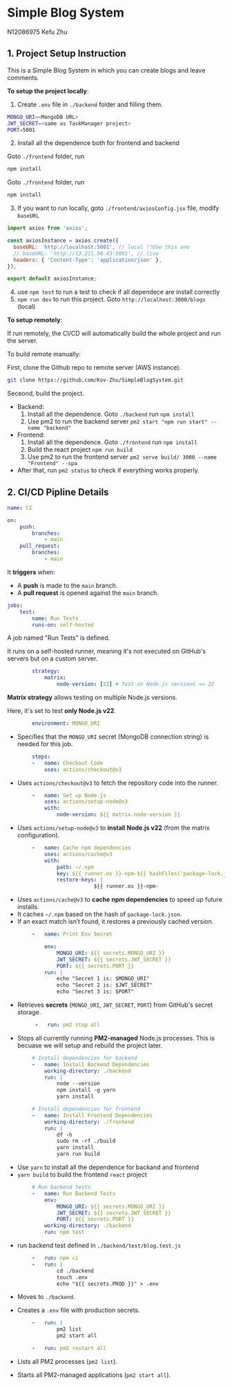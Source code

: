 # Simple Blog System

N12086975 Kefu Zhu

## 1. Project Setup Instruction

This is a Simple Blog System in which you can create blogs and leave comments.

**To setup the project locally**:

1. Create `.env` file in `./backend` folder and filling them.

```sh
MONGO_URI=<MongoDB URL>
JWT_SECRET=<same as TaskManager project>
PORT=5001
```

2. Install all the dependence both for frontend and backend

Goto `./frontend` folder, run

```bash
npm install
```

Goto `./frontend` folder, run

```bash
npm install
```

3. If you want to run locally, goto `./frontend/axiosConfig.jsx` file, modify `baseURL`

```jsx
import axios from 'axios';

const axiosInstance = axios.create({
  baseURL: 'http://localhost:5001', // local !!Use this one
  // baseURL: 'http://13.211.56.43:5001', // live
  headers: { 'Content-Type': 'application/json' },
});

export default axiosInstance;
```

4. use `npm test` to run a test to check if all dependece are install correctly
5. `npm run dev` to run this project. Goto `http://localhost:3000/blogs` (local)

**To setup remotely**:

If run remotely, the CI/CD will automatically build the whole project and run the server.

To build remote manually:

First, clone the Github repo to remote server (AWS instance).

```bash
git clone https://github.com/Kov-Zhu/SimpleBlogSystem.git
```

Seceond, build the project.

 * Backend:
   1. Install all the dependence. Goto `./backend` run `npm install`
   2. Use pm2 to run the backend server `pm2 start "npm run start" --name "backend"`
 * Frontend:
   1. Install all the dependence. Goto `./frontend` run `npm install`
   2. Build the react project `npm run build`
   3. Use pm2 to run the frontend server `pm2 serve build/ 3000 --name "Frontend" --spa`
 * After that, run `pm2 status` to check if everything works properly.



## 2. CI/CD Pipline Details

```yml
name: CI

on:
    push:
        branches:
            - main
    pull_request:
        branches:
            - main
```

It **triggers** when:

* A **push** is made to the `main` branch.
* A **pull request** is opened against the `main` branch.

```yml
jobs:
    test:
        name: Run Tests
        runs-on: self-hosted
```

A job named "Run Tests" is defined.

It runs on a self-hosted runner, meaning it's not executed on GitHub's servers but on a custom server.

```yml
        strategy:
            matrix:
                node-version: [22] # Test on Node.js versions == 22
```

**Matrix strategy** allows testing on multiple Node.js versions.

Here, it's set to test **only Node.js v22**.

```yml
        environment: MONGO_URI
```

* Specifies that the `MONGO_URI` secret (MongoDB connection string) is needed for this job.

```yml
        steps:
        -   name: Checkout Code
            uses: actions/checkout@v3
```

* Uses `actions/checkout@v3` to fetch the repository code into the runner.

```yml
        -   name: Set up Node.js
            uses: actions/setup-node@v3
            with:
                node-version: ${{ matrix.node-version }}

```

* Uses `actions/setup-node@v3` to **install Node.js v22** (from the matrix configuration).

```yml
        -   name: Cache npm dependencies
            uses: actions/cache@v3
            with:
                path: ~/.npm
                key: ${{ runner.os }}-npm-${{ hashFiles('package-lock.json') }}
                restore-keys: |
                            ${{ runner.os }}-npm-
```

* Uses `actions/cache@v3` to **cache npm dependencies** to speed up future installs.
* It caches `~/.npm` based on the hash of `package-lock.json`.
* If an exact match isn’t found, it restores a previously cached version.

```yml
        -   name: Print Env Secret

            env:
                MONGO_URI: ${{ secrets.MONGO_URI }}
                JWT_SECRET: ${{ secrets.JWT_SECRET }}
                PORT: ${{ secrets.PORT }}
            run: | 
                echo "Secret 1 is: $MONGO_URI"
                echo "Secret 2 is: $JWT_SECRET"
                echo "Secret 3 is: $PORT"
```

* Retrieves **secrets** (`MONGO_URI`, `JWT_SECRET`, `PORT`) from GitHub's secret storage.

```yml
         -   run: pm2 stop all
```

* Stops all currently running **PM2-managed** Node.js processes. This is becuase we will setup and rebuild the project later.

```yml
        # Install dependencies for backend
        -   name: Install Backend Dependencies
            working-directory: ./backend
            run: |
                node --version
                npm install -g yarn
                yarn install

        # Install dependencies for frontend
        -   name: Install Frontend Dependencies
            working-directory: ./frontend
            run: |
                df -h
                sudo rm -rf ./build
                yarn install
                yarn run build
```

* Use `yarn` to install all the dependence for backand and frontend
* `yarn build` to build the frontend `react` project

```yml
        # Run backend tests
        -   name: Run Backend Tests
            env:
                MONGO_URI: ${{ secrets.MONGO_URI }}
                JWT_SECRET: ${{ secrets.JWT_SECRET }}
                PORT: ${{ secrets.PORT }}
            working-directory: ./backend
            run: npm test
```

* run backend test defined in `./backend/test/blog.test.js`

```yml
        -   run: npm ci
        -   run: | 
                cd ./backend
                touch .env
                echo "${{ secrets.PROD }}" > .env
```

* Moves to `./backend`.

* Creates a `.env` file with production secrets.

```yml
        -   run: |
                pm2 list
                pm2 start all

        -   run: pm2 restart all
```

* Lists all PM2 processes (`pm2 list`).

* Starts all PM2-managed applications (`pm2 start all`).
